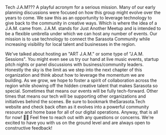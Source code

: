 Tech J.A.M???
A playful acronym for a serious mission.
Many of our early planning discussions were focused on how this group might evolve over the years to come. 
We saw this as an opportunity to leverage technology to give back to the community in creative ways. 
Which is where the idea of a J.A.M. came from. 
J.A.M. stands for Just Another Meetup and is intended to be a flexible umbrella under which we can host any number of events. 
Our mission is to use technology to connect the Sarasota Community while increasing visibility for local talent and businesses in the region.

We've talked about hosting an "ART J.A.M." or some type of "J.A.M. Sessions". You might even see us try our hand at live music events, startup pitch nights or panel discussions with business/community leaders. 
Honestly the sky is the limit as we step into the next chapter of this organization and think about how to leverage the momentum we are building. 
As we grow, we hope to foster a spirit of collaboration across the region while showing off the hidden creative talent that makes Sarasota so special. 
Sometimes that means our events will be fully tech-forward. Other times that means our tech will be supporting other organizations and initiatives behind the scenes. 
Be sure to bookmark the ​Sarasota.Tech​ website and check back often as it evolves into a powerful community resource and home base for all of our digital operations. 
Anyway, that is all for now! 👋🏽
Feel free to reach out with any questions or concerns. We're excited to have you with us on the ground level and are always open to constructive feedback! 
